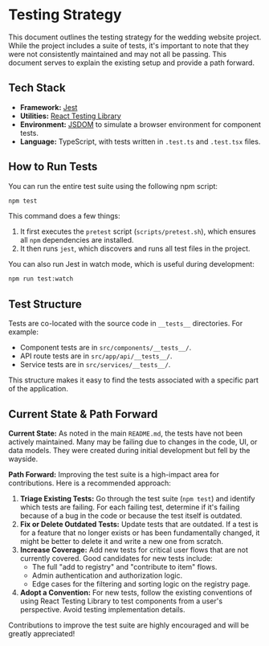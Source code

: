 # Testing Strategy

This document outlines the testing strategy for the wedding website project. While the project includes a suite of tests, it's important to note that they were not consistently maintained and may not all be passing. This document serves to explain the existing setup and provide a path forward.

## Tech Stack

- **Framework:** [Jest](https://jestjs.io/)
- **Utilities:** [React Testing Library](https://testing-library.com/docs/react-testing-library/intro/)
- **Environment:** [JSDOM](https://github.com/jsdom/jsdom) to simulate a browser environment for component tests.
- **Language:** TypeScript, with tests written in `.test.ts` and `.test.tsx` files.

## How to Run Tests

You can run the entire test suite using the following npm script:

```bash
npm test
```

This command does a few things:
1.  It first executes the `pretest` script (`scripts/pretest.sh`), which ensures all `npm` dependencies are installed.
2.  It then runs `jest`, which discovers and runs all test files in the project.

You can also run Jest in watch mode, which is useful during development:

```bash
npm run test:watch
```

## Test Structure

Tests are co-located with the source code in `__tests__` directories. For example:
-   Component tests are in `src/components/__tests__/`.
-   API route tests are in `src/app/api/__tests__/`.
-   Service tests are in `src/services/__tests__/`.

This structure makes it easy to find the tests associated with a specific part of the application.

## Current State & Path Forward

**Current State:**
As noted in the main `README.md`, the tests have not been actively maintained. Many may be failing due to changes in the code, UI, or data models. They were created during initial development but fell by the wayside.

**Path Forward:**
Improving the test suite is a high-impact area for contributions. Here is a recommended approach:

1.  **Triage Existing Tests:** Go through the test suite (`npm test`) and identify which tests are failing. For each failing test, determine if it's failing because of a bug in the code or because the test itself is outdated.
2.  **Fix or Delete Outdated Tests:** Update tests that are outdated. If a test is for a feature that no longer exists or has been fundamentally changed, it might be better to delete it and write a new one from scratch.
3.  **Increase Coverage:** Add new tests for critical user flows that are not currently covered. Good candidates for new tests include:
    -   The full "add to registry" and "contribute to item" flows.
    -   Admin authentication and authorization logic.
    -   Edge cases for the filtering and sorting logic on the registry page.
4.  **Adopt a Convention:** For new tests, follow the existing conventions of using React Testing Library to test components from a user's perspective. Avoid testing implementation details.

Contributions to improve the test suite are highly encouraged and will be greatly appreciated!
